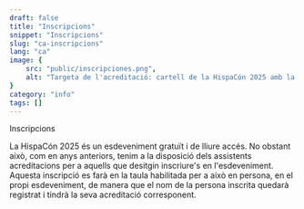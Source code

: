```yaml
---
draft: false
title: "Inscripcions"
snippet: "Inscripcions"
slug: "ca-inscripcions"
lang: "ca"
image: {
    src: "public/inscripciones.png",
    alt: "Targeta de l'acreditació: cartell de la HispaCón 2025 amb la Torre de L'Aigua i el camp de cebes ple d'espases, amb les dates de l'esdeveniment i el logo de Pòrtic i de l'Ajuntament de Sabadell"
}
category: "info"
tags: []
---
```


Inscripcions

La HispaCón  2025 és un esdeveniment gratuït i de lliure accés. No obstant això, com en anys anteriors, tenim a la disposició dels assistents acreditacions per a aquells que desitgin inscriure's en l'esdeveniment. Aquesta inscripció es farà en la taula habilitada per a això en persona, en el propi esdeveniment, de manera que el nom de la persona inscrita quedarà registrat i tindrà la seva acreditació corresponent.